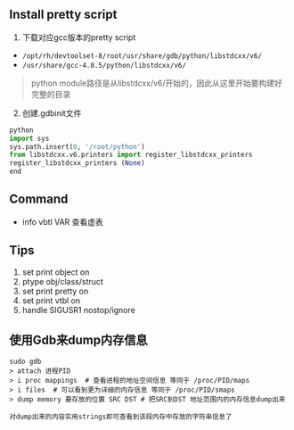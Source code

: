 
## Install pretty script

1. 下载对应gcc版本的pretty script

  *  `/opt/rh/devtoolset-8/root/usr/share/gdb/python/libstdcxx/v6/`
  * `/usr/share/gcc-4.8.5/python/libstdcxx/v6/`

> python module路径是从libstdcxx/v6/开始的，因此从这里开始要构建好完整的目录

2. 创建.gdbinit文件

```python
python
import sys
sys.path.insert(0, '/root/python')
from libstdcxx.v6.printers import register_libstdcxx_printers
register_libstdcxx_printers (None)
end
```

## Command

* info vbtl VAR 查看虚表

## Tips

1. set print object on
2. ptype obj/class/struct
3. set print pretty on
4. set print vtbl on
5. handle SIGUSR1 nostop/ignore


## 使用Gdb来dump内存信息

```
sudo gdb
> attach 进程PID
> i proc mappings  # 查看进程的地址空间信息 等同于 /proc/PID/maps
> i files  # 可以看到更为详细的内存信息 等同于 /proc/PID/smaps
> dump memory 要存放的位置 SRC DST # 把SRC到DST 地址范围内的内存信息dump出来

对dump出来的内容实用strings即可查看到该段内存中存放的字符串信息了
```